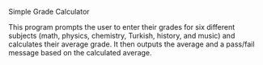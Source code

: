 Simple Grade Calculator

This program prompts the user to enter their grades for six different subjects (math, physics, chemistry, Turkish, history, and music) and calculates their average grade. It then outputs the average and a pass/fail message based on the calculated average.

